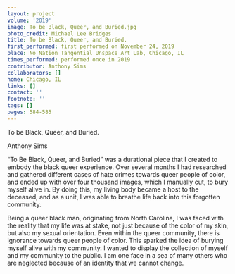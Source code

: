 ```yaml
---
layout: project
volume: '2019'
image: To_be_Black,_Queer,_and_Buried.jpg
photo_credit: Michael Lee Bridges
title: To be Black, Queer, and Buried.
first_performed: first performed on November 24, 2019
place: No Nation Tangential Unspace Art Lab, Chicago, IL
times_performed: performed once in 2019
contributor: Anthony Sims
collaborators: []
home: Chicago, IL
links: []
contact: ''
footnote: ''
tags: []
pages: 584-585
---
```



To be Black, Queer, and Buried.

Anthony Sims

“To Be Black, Queer, and Buried” was a durational piece that I created to embody the black queer experience. Over several months I had researched and gathered different cases of hate crimes towards queer people of color, and ended up with over four thousand images, which I manually cut, to bury myself alive in. By doing this, my living body became a host to the deceased, and as a unit, I was able to breathe life back into this forgotten community.

Being a queer black man, originating from North Carolina, I was faced with the reality that my life was at stake, not just because of the color of my skin, but also my sexual orientation. Even within the queer community, there is ignorance towards queer people of color. This sparked the idea of burying myself alive with my community. I wanted to display the collection of myself and my community to the public. I am one face in a sea of many others who are neglected because of an identity that we cannot change.
